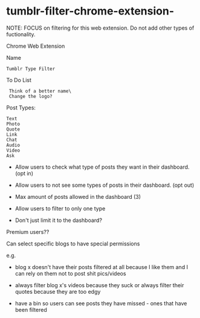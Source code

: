 # tumblr-filter-chrome-extension-

NOTE: FOCUS on filtering for this web extension. 
Do not add other types of fuctionality.

Chrome Web Extension

Name

	Tumblr Type Filter


To Do List

	 Think of a better name\
	 Change the logo?

Post Types:

	Text
	Photo 
	Quote
	Link 
	Chat
	Audio
	Video
	Ask

* Allow users to check what type of posts they want in their dashboard. (opt in)

* Allow users to not see some types of posts in their dashboard. (opt out)

* Max amount of posts allowed in the dashboard (3)

* Allow users to filter to only one type 

* Don't just limit it to the dashboard?


Premium users??

Can select specific blogs to have special permissions 

e.g.

* blog x doesn't have their posts filtered at all because I like them and I can rely on them not to post shit pics/videos

* always filter blog x's videos because they suck or always filter their quotes because they are too edgy 

* have a bin so users can see posts they have missed - ones that have been filtered 



